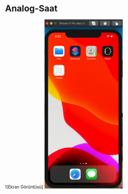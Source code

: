 # Analog-Saat

![Ekran Görüntüsü]
<img src="https://github.com/hibrahimus/Analog-Saat/blob/master/Ekran-Kayd%C4%B1-2020-05-24-20.33.18.gif" width="256">
